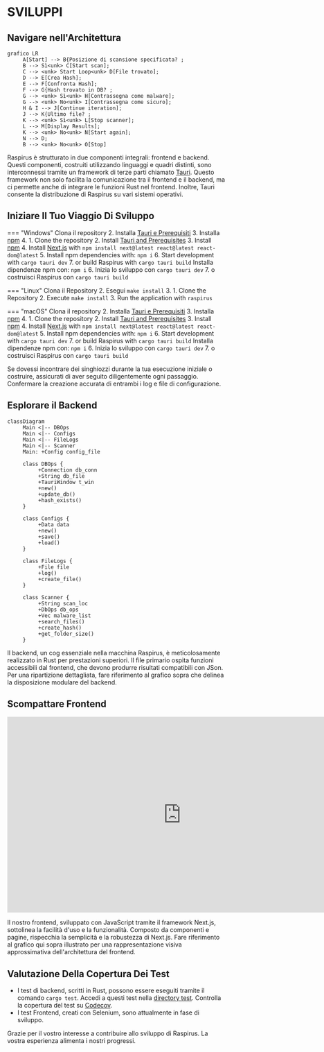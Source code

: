 # SVILUPPI

## Navigare nell'Architettura

```mermaid
grafico LR
     A[Start] --> B{Posizione di scansione specificata? ;
     B --> Sì<unk> C[Start scan];
     C --> <unk> Start Loop<unk> D[File trovato];
     D --> E[Crea Hash];
     E --> F[Confronta Hash];
     F --> G{Hash trovato in DB? ;
     G --> <unk> Sì<unk> H[Contrassegna come malware];
     G --> <unk> No<unk> I[Contrassegna come sicuro];
     H & I --> J[Continue iteration];
     J --> K{Ultimo file? ;
     K --> <unk> Sì<unk> L[Stop scanner];
     L --> M[Display Results];
     K --> <unk> No<unk> N[Start again];
     N --> D;
     B --> <unk> No<unk> O[Stop]
```

Raspirus è strutturato in due componenti integrali: frontend e backend. Questi componenti, costruiti utilizzando linguaggi e quadri distinti, sono interconnessi tramite un framework di terze parti chiamato [Tauri](https://tauri.app/). Questo framework non solo facilita la comunicazione tra il frontend e il backend, ma ci permette anche di integrare le funzioni Rust nel frontend. Inoltre, Tauri consente la distribuzione di Raspirus su vari sistemi operativi.

## Iniziare Il Tuo Viaggio Di Sviluppo

\=== "Windows" Clona il repository
2\. Installa [Tauri e Prerequisiti](https://tauri.app/v1/guides/getting-started/prerequisites#setting-up-windows)
3\. Installa [npm](https://nodejs.org/en/download)
4\.  1. Clone the repository
2\. Install [Tauri and Prerequisites](https://tauri.app/v1/guides/getting-started/prerequisites/#setting-up-macos)
3\. Install [npm](https://nodejs.org/en/download)
4\. Install [Next.js](https://nextjs.org/docs/getting-started/installation#manual-installation) with `npm install next@latest react@latest react-dom@latest`
5\. Install npm dependencies with: `npm i`
6\. Start development with `cargo tauri dev`
7\. or build Raspirus with `cargo tauri build` Installa dipendenze npm con: `npm i`
6\. Inizia lo sviluppo con `cargo tauri dev`
7\. o costruisci Raspirus con `cargo tauri build`

\=== "Linux" Clona il Repository
2\. Esegui `make install`
3\.  1. Clone the Repository
2\. Execute `make install`
3\. Run the application with `raspirus`

\=== "macOS" Clona il repository
2\. Installa [Tauri e Prerequisiti](https://tauri.app/v1/guides/getting-started/prerequisites/#setting-up-macos)
3\. Installa [npm](https://nodejs.org/en/download)
4\.  1. Clone the repository
2\. Install [Tauri and Prerequisites](https://tauri.app/v1/guides/getting-started/prerequisites#setting-up-windows)
3\. Install [npm](https://nodejs.org/en/download)
4\. Install [Next.js](https://nextjs.org/docs/getting-started/installation#manual-installation) with `npm install next@latest react@latest react-dom@latest`
5\. Install npm dependencies with: `npm i`
6\. Start development with `cargo tauri dev`
7\. or build Raspirus with `cargo tauri build` Installa dipendenze npm con: `npm i`
6\. Inizia lo sviluppo con `cargo tauri dev`
7\. o costruisci Raspirus con `cargo tauri build`

Se dovessi incontrare dei singhiozzi durante la tua esecuzione iniziale o costruire, assicurati di aver seguito diligentemente ogni passaggio. Confermare la creazione accurata di entrambi i log e file di configurazione.

## Esplorare il Backend

```mermaid
classDiagram
     Main <|-- DBOps
     Main <|-- Configs
     Main <|-- FileLogs
     Main <|-- Scanner
     Main: +Config config_file

     class DBOps {
          +Connection db_conn
          +String db_file
          +TauriWindow t_win
          +new()
          +update_db()
          +hash_exists()
     }

     class Configs {
          +Data data
          +new()
          +save()
          +load()
     }

     class FileLogs {
          +File file
          +log()
          +create_file()
     }

     class Scanner {
          +String scan_loc
          +DbOps db_ops
          +Vec malware_list
          +search_files()
          +create_hash()
          +get_folder_size()
     }
```

Il backend, un cog essenziale nella macchina Raspirus, è meticolosamente realizzato in Rust per prestazioni superiori. Il file primario ospita funzioni accessibili dal frontend, che devono produrre risultati compatibili con JSon. Per una ripartizione dettagliata, fare riferimento al grafico sopra che delinea la disposizione modulare del backend.

## Scompattare Frontend

<iframe title="The original Raspirus project on Figma" style="border: 1px solid rgba(0, 0, 0, 0.1);" width="800" height="450" src="https://www.figma.com/embed?embed_host=share&url=https%3A%2F%2Fwww.figma.com%2Ffile%2FpkgpwieNbhYiOi4Gz6Uyt6%2FRaspirus%3Fnode-id%3D0%253A1%26t%3DGr4YG3Ynv24YVlz2-1" allowfullscreen></iframe> 

Il nostro frontend, sviluppato con JavaScript tramite il framework Next.js, sottolinea la facilità d'uso e la funzionalità. Composto da componenti e pagine, rispecchia la semplicità e la robustezza di Next.js. Fare riferimento al grafico qui sopra illustrato per una rappresentazione visiva approssimativa dell'architettura del frontend.

## Valutazione Della Copertura Dei Test

- I test di backend, scritti in Rust, possono essere eseguiti tramite il comando `cargo test`. Accedi a questi test nella [directory test](https://github.com/Raspirus/Raspirus/tree/main/src-tauri%2Fsrc%2Ftest). Controlla la copertura del test su [Codecov](https://app.codecov.io/gh/Raspirus/Raspirus).
- I test Frontend, creati con Selenium, sono attualmente in fase di sviluppo.

Grazie per il vostro interesse a contribuire allo sviluppo di Raspirus. La vostra esperienza alimenta i nostri progressi.

